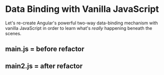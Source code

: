 # Data Binding with Vanilla JavaScript

Let's re-create Angular's powerful two-way data-binding mechanism with vanilla JavaScript in order to learn what's *really* happening beneath the scenes.

## main.js = before refactor
## main2.js = after refactor
